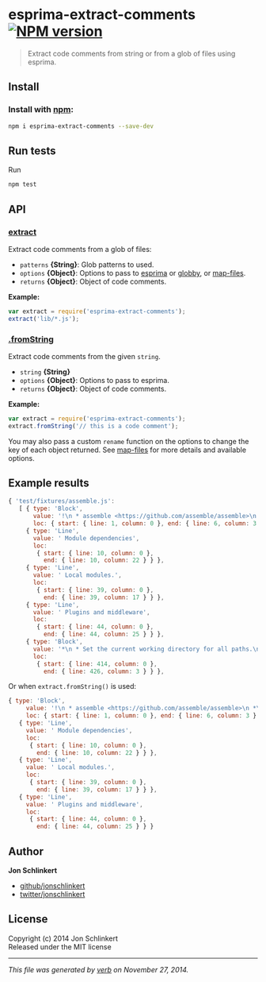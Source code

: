 # esprima-extract-comments [![NPM version](https://badge.fury.io/js/esprima-extract-comments.svg)](http://badge.fury.io/js/esprima-extract-comments)

> Extract code comments from string or from a glob of files using esprima.

## Install
### Install with [npm](npmjs.org):

```bash
npm i esprima-extract-comments --save-dev
```

## Run tests

Run

```bash
npm test
```

## API
### [extract](index.js#L32)

Extract code comments from a glob of files:

* `patterns` **{String}**: Glob patterns to used.    
* `options` **{Object}**: Options to pass to [esprima] or [globby], or [map-files].    
* `returns` **{Object}**: Object of code comments.  

**Example:**

```js
var extract = require('esprima-extract-comments');
extract('lib/*.js');
```

### [.fromString](index.js#L62)

Extract code comments from the given `string`.

* `string` **{String}**    
* `options` **{Object}**: Options to pass to esprima.    
* `returns` **{Object}**: Object of code comments.  

**Example:**

```js
var extract = require('esprima-extract-comments');
extract.fromString('// this is a code comment');
```


You may also pass a custom `rename` function on the options to change the key of each object returned. See [map-files](https://github.com/jonschlinkert/map-files) for more details and available options.

## Example results

```js
{ 'test/fixtures/assemble.js':
   [ { type: 'Block',
       value: '!\n * assemble <https://github.com/assemble/assemble>\n *\n * Copyright (c) 2014 Jon Schlinkert, Brian Woodward, contributors.\n * Licensed under the MIT license.\n ',
       loc: { start: { line: 1, column: 0 }, end: { line: 6, column: 3 } } },
     { type: 'Line',
       value: ' Module dependencies',
       loc:
        { start: { line: 10, column: 0 },
          end: { line: 10, column: 22 } } },
     { type: 'Line',
       value: ' Local modules.',
       loc:
        { start: { line: 39, column: 0 },
          end: { line: 39, column: 17 } } },
     { type: 'Line',
       value: ' Plugins and middleware',
       loc:
        { start: { line: 44, column: 0 },
          end: { line: 44, column: 25 } } },
     { type: 'Block',
       value: '*\n * Set the current working directory for all paths.\n * Default is `process.cwd()`, this does not need to\n * be changed unless you require something different.\n *\n * ```js\n * assemble.cwd(\'bench\');\n * ```\n *\n * @param  {String|Array} `args` File path or paths.\n * @return {String}\n * @api public\n ',
       loc:
        { start: { line: 414, column: 0 },
          end: { line: 426, column: 3 } } },
```
Or when `extract.fromString()` is used:

```js
{ type: 'Block',
     value: '!\n * assemble <https://github.com/assemble/assemble>\n *\n * Copyright (c) 2014 Jon Schlinkert, Brian Woodward, contributors.\n * Licensed under the MIT license.\n ',
     loc: { start: { line: 1, column: 0 }, end: { line: 6, column: 3 } } },
   { type: 'Line',
     value: ' Module dependencies',
     loc:
      { start: { line: 10, column: 0 },
        end: { line: 10, column: 22 } } },
   { type: 'Line',
     value: ' Local modules.',
     loc:
      { start: { line: 39, column: 0 },
        end: { line: 39, column: 17 } } },
   { type: 'Line',
     value: ' Plugins and middleware',
     loc:
      { start: { line: 44, column: 0 },
        end: { line: 44, column: 25 } } }
```


## Author

**Jon Schlinkert**
 
+ [github/jonschlinkert](https://github.com/jonschlinkert)
+ [twitter/jonschlinkert](http://twitter.com/jonschlinkert) 

## License
Copyright (c) 2014 Jon Schlinkert  
Released under the MIT license

***

_This file was generated by [verb](https://github.com/assemble/verb) on November 27, 2014._


[globby]: https://github.com/sindresorhus/globby
[esprima]: https://github.com/ariya/esprima
[map-files]: https://github.com/jonschlinkert/map-files
